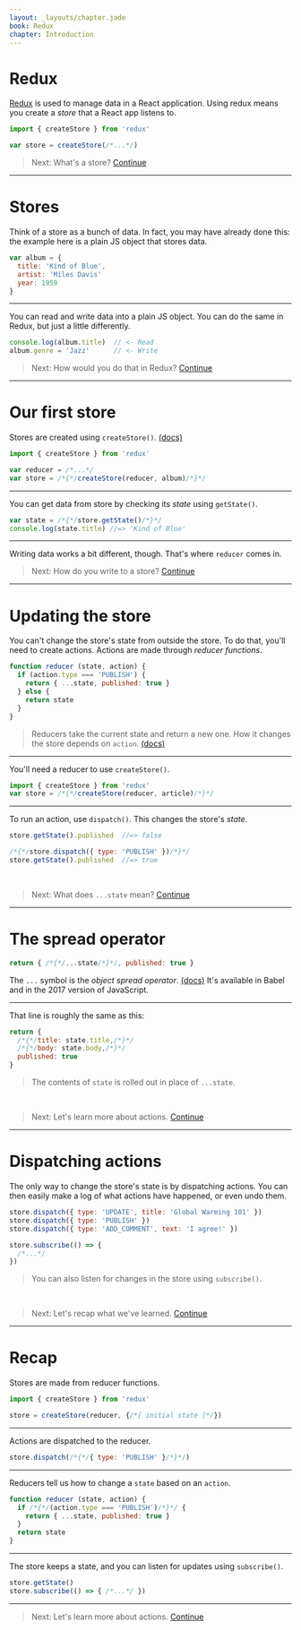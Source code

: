 ```yaml
---
layout: _layouts/chapter.jade
book: Redux
chapter: Introduction
---
```


Redux
=====

[Redux](http://redux.js.org/) is used to manage data in a React application. Using redux means you create a *store* that a React app listens to.

```js
import { createStore } from 'redux'

var store = createStore(/*...*/)
```

> Next: What's a store? [Continue](#stores)

* * * * * * * * * * * * * * * * * * * * * * * * * * * * * * * * * * * * * * *

Stores
======

Think of a store as a bunch of data. In fact, you may have already done this: the example here is a plain JS object that stores data.

```js
var album = {
  title: 'Kind of Blue',
  artist: 'Miles Davis'
  year: 1959
}
```

---

You can read and write data into a plain JS object. You can do the same in Redux, but just a little differently.

```js
console.log(album.title)  // <- Read
album.genre = 'Jazz'      // <- Write
```

> Next: How would you do that in Redux? [Continue](#our-first-store)

* * * * * * * * * * * * * * * * * * * * * * * * * * * * * * * * * * * * * * *

Our first store
===============

Stores are created using `createStore()`. [(docs)](http://redux.js.org/docs/basics/Actions.html)

```js
import { createStore } from 'redux'

var reducer = /*...*/
var store = /*{*/createStore(reducer, album)/*}*/
```

---

You can get data from store by checking its *state* using `getState()`.

```js
var state = /*{*/store.getState()/*}*/
console.log(state.title) //=> 'Kind of Blue'
```

---

Writing data works a bit different, though. That's where `reducer` comes in.

> Next: How do you write to a store? [Continue](#updating-the-store)

* * * * * * * * * * * * * * * * * * * * * * * * * * * * * * * * * * * * * * *

Updating the store
==================

You can't change the store's state from outside the store. To do that, you'll need to create actions. Actions are made through *reducer functions*.

```js
function reducer (state, action) {
  if (action.type === 'PUBLISH') {
    return { ...state, published: true }
  } else {
    return state
  }
}
```

> Reducers take the current state and return a new one. How it changes the store depends on `action`. [(docs)](http://redux.js.org/docs/basics/Reducers.html)

---

You'll need a reducer to use `createStore()`.

```js
import { createStore } from 'redux'
var store = /*{*/createStore(reducer, article)/*}*/
```

---

To run an action, use `dispatch()`. This changes the store's *state*.

```js
store.getState().published  //=> false

/*{*/store.dispatch({ type: 'PUBLISH' })/*}*/
store.getState().published  //=> true
```

<br>

> Next: What does `...state` mean? [Continue](#spread-operator)

* * * * * * * * * * * * * * * * * * * * * * * * * * * * * * * * * * * * * * *

The spread operator
===================

```js
return { /*{*/...state/*}*/, published: true }
```

The `...` symbol is the *object spread operator*. [(docs)](http://redux.js.org/docs/recipes/UsingObjectSpreadOperator.html)
It's available in Babel and in the 2017 version of JavaScript.

---

That line is roughly the same as this:

```js
return {
  /*{*/title: state.title,/*}*/
  /*{*/body: state.body,/*}*/
  published: true
}
```

> The contents of `state` is rolled out in place of `...state`.

<br>

> Next: Let's learn more about actions. [Continue](#dispatching-actions)

* * * * * * * * * * * * * * * * * * * * * * * * * * * * * * * * * * * * * * *

Dispatching actions
===================

The only way to change the store's state is by dispatching actions. You can then easily make a log of what actions have happened, or even undo them.

```js
store.dispatch({ type: 'UPDATE', title: 'Global Warming 101' })
store.dispatch({ type: 'PUBLISH' })
store.dispatch({ type: 'ADD_COMMENT', text: 'I agree!' })
```

```js
store.subscribe(() => {
  /*...*/
})
```

> You can also listen for changes in the store using `subscribe()`.

<br>

> Next: Let's recap what we've learned. [Continue](#recap)

* * * * * * * * * * * * * * * * * * * * * * * * * * * * * * * * * * * * * * *

# Recap

Stores are made from reducer functions.

```js
import { createStore } from 'redux'

store = createStore(reducer, {/*[ initial state ]*/})
```

---

Actions are dispatched to the reducer.

```js
store.dispatch(/*{*/{ type: 'PUBLISH' }/*}*/)
```

---

Reducers tell us how to change a `state` based on an `action`.

```js
function reducer (state, action) {
  if /*{*/(action.type === 'PUBLISH')/*}*/ {
    return { ...state, published: true }
  }
  return state
}
```

---

The store keeps a state, and you can listen for updates using `subscribe()`.

```js
store.getState()
store.subscribe(() => { /*...*/ })
```

* * * * * * * * * * * * * * * * * * * * * * * * * * * * * * * * * * * * * * *

> Next: Let's learn more about actions. [Continue](actions.html)
